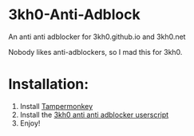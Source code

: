 # 3kh0-Anti-Adblock
An anti anti adblocker for 3kh0.github.io and 3kh0.net

Nobody likes anti-adblockers, so I mad this for 3kh0.

# Installation:

<ol>
  <li>Install <a href="https://www.tampermonkey.net/">Tampermonkey</a></li>
  <li>Install the <a href="https://raw.githubusercontent.com/Russell2259/3kh0-Anti-Adblock/main/anti-adblock.js">3kh0 anti anti adblocker userscript</a></li>
  <li>Enjoy!</li>
</ol>
